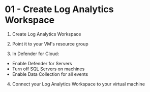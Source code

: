 # 01 - Create Log Analytics Workspace

1. Create Log Analytics Workspace

2. Point it to your VM's resource group

3. In Defender for Cloud:
- Enable Defender for Servers
- Turn off SQL Servers on machines
- Enable Data Collection for all events

4. Connect your Log Analytics Workspace to your virtual machine